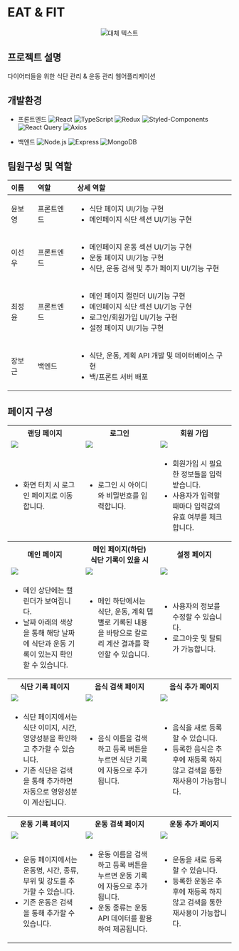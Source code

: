 # EAT & FIT
<div align="center">
    <img src="https://github.com/elice-cookcook/eatnfit/assets/33516975/b12408f9-691b-4703-819b-14e6bcd0da27" alt="대체 텍스트">
</div>

## 프로젝트 설명 
다이어터들을 위한 식단 관리 & 운동 관리 웹어플리케이션 

## 개발환경
- 프론트엔드 ![React](https://img.shields.io/badge/-React-61DAFB?style=flat-square&logo=React&logoColor=white)
![TypeScript](https://img.shields.io/badge/-TypeScript-3178C6?style=flat-square&logo=TypeScript&logoColor=white)
![Redux](https://img.shields.io/badge/-Redux-764ABC?style=flat-square&logo=Redux&logoColor=white)
![Styled-Components](https://img.shields.io/badge/-Styled_Components-DB7093?style=flat-square&logo=styled-components&logoColor=white)
![React Query](https://img.shields.io/badge/-React_Query-ff4154?style=flat-square&logo=React-Query&logoColor=white)
![Axios](https://img.shields.io/badge/-Axios-671ddf?style=flat-square&logo=axios&logoColor=white)

- 백엔드 
![Node.js](https://img.shields.io/badge/-Node.js-339933?style=flat-square&logo=node.js&logoColor=white)
![Express](https://img.shields.io/badge/-Express-000000?style=flat-square&logo=Express&logoColor=white)
![MongoDB](https://img.shields.io/badge/-MongoDB-47A248?style=flat-square&logo=MongoDB&logoColor=white)


## 팀원구성 및 역할
| 이름 | 역할 | 상세 역할 |
|:---|:---|:---|
| 윤보영 | 프론트엔드 | <ul><li>식단 페이지 UI/기능 구현</li><li>메인페이지 식단 섹션 UI/기능 구현</li></ul> |
| 이선우 | 프론트엔드 |  <ul><li>메인페이지 운동 섹션 UI/기능 구현</li><li>운동 페이지 UI/기능 구현</li><li>식단, 운동 검색 및 추가 페이지 UI/기능 구현</li></ul>|
| 최정윤 | 프론트엔드 | <ul><li>메인 페이지 캘린더 UI/기능 구현</li><li>메인페이지 식단 섹션 UI/기능 구현</li><li>로그인/회원가입 UI/기능 구현</li><li>설정 페이지 UI/기능 구현</li></ul> |
| 장보근 | 백엔드 | <ul><li>식단, 운동, 계획 API 개발 및 데이터베이스 구현</li><li>백/프론트 서버 배포</li></ul> |


## 페이지 구성
<table width="100%">
  <tr>
    <th width="33%">랜딩 페이지</th>
    <th width="33%">로그인</th>
    <th width="33%">회원 가입</th>
  </tr>
  <tr>
    <td><img src="https://github.com/user-attachments/assets/685c2afc-81a3-44ef-b4e1-d7a7e9f14a28" /></td>
    <td><img src="https://github.com/user-attachments/assets/56490317-cb53-4997-aee5-68704f83910d" /></td>
    <td><img src="https://github.com/user-attachments/assets/61337d17-7b66-4ce0-8ccd-0cb354b14f8e" /></td>
  </tr>
  <tr>
    <td><ul><li>화면 터치 시 로그인 페이지로 이동합니다.</li></ul></td>
    <td><ul><li>로그인 시 아이디와 비밀번호를 입력합니다.</li></ul></td>
    <td><ul><li>회원가입 시 필요한 정보들을 입력받습니다.</li><li>사용자가 입력할 때마다 입력값의 유효 여부를 체크합니다.</li></ul></td>
  </tr>
  <tr>
    <th>메인 페이지</th>
    <th>메인 페이지(하단)<br/>식단 기록이 있을 시</th>
    <th>설정 페이지</th>
  </tr>
  <tr>
    <td><img src="https://github.com/user-attachments/assets/25007741-27e8-4a1b-972d-16a6a26cedcb"></td>
    <td><img src="https://github.com/user-attachments/assets/642293ab-786e-41ed-a1cc-d13632a8d092"></td>
    <td><img src="https://github.com/user-attachments/assets/859022c3-6b96-48f3-902a-a99a8d2ce592"></td>
  </tr>
  <tr>
    <td><ul><li>메인 상단에는 캘린더가 보여집니다.</li><li>날짜 아래의 색상을 통해 해당 날짜에 식단과 운동 기록이 있는지 확인할 수 있습니다.</li></ul></td>
    <td><ul><li>메인 하단에서는 식단, 운동, 계획 탭별로 기록된 내용을 바탕으로 칼로리 계산 결과를 확인할 수 있습니다.</li></ul></td>
    <td><ul><li>사용자의 정보를 수정할 수 있습니다.</li><li>로그아웃 및 탈퇴가 가능합니다.</li></ul></td>
  </tr>
  <tr>
    <th>식단 기록 페이지</th>
    <th>음식 검색 페이지</th>
    <th>음식 추가 페이지</th>
  </tr>
  <tr>
    <td><img src="https://github.com/user-attachments/assets/b574a97c-8918-403f-b183-29ed3f683df8"></td>
    <td><img src="https://github.com/user-attachments/assets/6db6063a-35f1-4a10-b3e0-ccb8b21547db"></td>
    <td><img src="https://github.com/user-attachments/assets/27234bf0-0f5d-4b1e-972a-1e4a4be4481c"></td>
  </tr>
  <tr>
    <td><ul><li>식단 페이지에서는 식단 이미지, 시간, 영양성분을 확인하고 추가할 수 있습니다.</li><li>기존 식단은 검색을 통해 추가하면 자동으로 영양성분이 계산됩니다.</li></ul></td>
    <td><ul><li>음식 이름을 검색하고 등록 버튼을 누르면 식단 기록에 자동으로 추가됩니다.</li></ul></td>
    <td><ul><li>음식을 새로 등록할 수 있습니다.</li><li>등록한 음식은 추후에 재등록 하지 않고 검색을 통한 재사용이 가능합니다.</li></ul></td>
  </tr>
  <tr>
    <th>운동 기록 페이지</th>
    <th>운동 검색 페이지</th>
    <th>운동 추가 페이지</th>
  </tr>
  <tr>
    <td><img src="https://github.com/user-attachments/assets/61090219-d6ff-44b2-90b9-ed63de312ed2"></td>
    <td><img src="https://github.com/user-attachments/assets/7c14ed5c-01b5-474e-a808-391c6d39ce15"></td>
    <td><img src="https://github.com/user-attachments/assets/91b7dbbe-24e0-44bb-8f8d-25d87dbf9bca"></td>
  </tr>
  <tr>
    <td><ul><li>운동 페이지에서는 운동명, 시간, 종류, 부위 및 강도를 추가할 수 있습니다.</li><li>기존 운동은 검색을 통해 추가할 수 있습니다.</li></ul></td>
    <td><ul><li>운동 이름을 검색하고 등록 버튼을 누르면 운동 기록에 자동으로 추가됩니다.</li><li>운동 종류는 운동 API 데이터를 활용하여 제공됩니다.</li></ul></td>
    <td><ul><li>운동을 새로 등록할 수 있습니다.</li><li>등록한 운동은 추후에 재등록 하지 않고 검색을 통한 재사용이 가능합니다.</li></ul></td>
  </tr>
</table>

